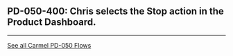 ## PD-050-400: Chris selects the Stop action in the Product Dashboard.







---
[See all Carmel PD-050 Flows](..)